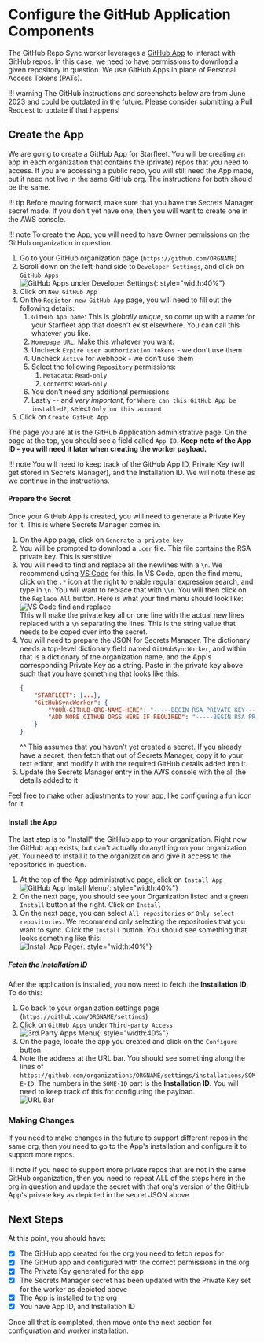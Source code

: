 # Configure the GitHub Application Components
The GitHub Repo Sync worker leverages a [GitHub App](https://docs.github.com/en/apps/creating-github-apps/setting-up-a-github-app/about-creating-github-apps) to interact with GitHub repos. In this case, we need to have permissions to download a given repository in question. We use GitHub Apps in place of Personal Access Tokens (PATs).

!!! warning
    The GitHub instructions and screenshots below are from June 2023 and could be outdated in the future. Please consider submitting a Pull Request to update if that happens!

## Create the App
We are going to create a GitHub App for Starfleet. You will be creating an app in each organization that contains the (private) repos that you need to access. If you are accessing a public repo, you will still need the App made, but it need not live in the same GitHub org. The instructions for both should be the same.

!!! tip
    Before moving forward, make sure that you have the Secrets Manager secret made. If you don't yet have one, then you will want to create one in the AWS console.

!!! note
    To create the App, you will need to have Owner permissions on the GitHub organization in question.

1. Go to your GitHub organization page (`https://github.com/ORGNAME`)
1. Scroll down on the left-hand side to `Developer Settings`, and click on `GitHub Apps`<br />![GitHub Apps under Developer Settings](../../images/GitHubAppMenu.png){: style="width:40%"}
1. Click on `New GitHub App`
1. On the `Register new GitHub App` page, you will need to fill out the following details:
    1. `GitHub App name`: This is _globally unique_, so come up with a name for your Starfleet app that doesn't exist elsewhere. You can call this whatever you like.
    1. `Homepage URL`: Make this whatever you want.
    1. Uncheck `Expire user authorization tokens` - we don't use them
    1. Uncheck `Active` for webhook - we don't use them
    1. Select the following `Repository` permissions:
        1. `Metadata`: `Read-only`
        1. `Contents`: `Read-only`
    1. You don't need any additional permissions
    1. Lastly -- and _very important_, for `Where can this GitHub App be installed?`, select `Only on this account`
1. Click on `Create GitHub App`

The page you are at is the GitHub Application administrative page. On the page at the top, you should see a field called `App ID`. **Keep note of the App ID - you will need it later when creating the worker payload.**

!!! note
    You will need to keep track of the GitHub App ID, Private Key (will get stored in Secrets Manager), and the Installation ID. We will note these as we continue in the instructions.

#### Prepare the Secret
Once your GitHub App is created, you will need to generate a Private Key for it. This is where Secrets Manager comes in.

1. On the App page, click on `Generate a private key`
1. You will be prompted to download a `.cer` file. This file contains the RSA private key. This is sensitive!
1. You will need to find and replace all the newlines with a `\n`. We recommend using [VS Code](https://code.visualstudio.com/) for this. In VS Code, open the find menu, click on the `.*` icon at the right to enable regular expression search, and type in `\n`. You will want to replace that with `\\n`. You will then click on the `Replace All` button. Here is what your find menu should look like:<br />![VS Code find and replace](../../images/CertFindReplace.png)<br />This will make the private key all on one line with the actual new lines replaced with a `\n` separating the lines. This is the string value that needs to be coped over into the secret.
1. You will need to prepare the JSON for Secrets Manager. The dictionary needs a top-level dictionary field named `GitHubSyncWorker`, and within that is a dictionary of the organization name, and the App's corresponding Private Key as a string. Paste in the private key above such that you have something that looks like this:
    ```json
    {
        "STARFLEET": {...},
        "GitHubSyncWorker": {
            "YOUR-GITHUB-ORG-NAME-HERE": "-----BEGIN RSA PRIVATE KEY-----\nREDACTED\nREDACTED\nREDACTED\n...\n-----END RSA PRIVATE KEY-----",
            "ADD MORE GITHUB ORGS HERE IF REQUIRED": "-----BEGIN RSA PRIVATE KEY-----\nTHIS IS THE KEY FOR YOUR OTHER ORG'S APP -- ONE APP PER ORG\n-----END RSA PRIVATE KEY-----"
        }
    }
    ```
    ^^ This assumes that you haven't yet created a secret. If you already have a secret, then fetch that out of Secrets Manager, copy it to your text editor, and modify it with the required GitHub details added into it.
1. Update the Secrets Manager entry in the AWS console with the all the details added to it

Feel free to make other adjustments to your app, like configuring a fun icon for it.

#### Install the App
The last step is to "Install" the GitHub app to your organization. Right now the GitHub app exists, but can't actually do anything on your organization yet. You need to install it to the organization and give it access to the repositories in question.

1. At the top of the App administrative page, click on `Install App`<br />![GitHub App Install Menu](../../images/GitHubInstallAppMenu.png){: style="width:40%"}
1. On the next page, you should see your Organization listed and a green `Install` button at the right. Click on `Install`
1. On the next page, you can select `All repositories` or `Only select repositories`. We recommend only selecting the repositories that you want to sync. Click the `Install` button. You should see something that looks something like this:<br />![Install App Page](../../images/GitHubInstallAppPage.png){: style="width:40%"}

##### Fetch the Installation ID
After the application is installed, you now need to fetch the **Installation ID**. To do this:

1. Go back to your organization settings page (`https://github.com/ORGNAME/settings`)
1. Click on `GitHub Apps` under `Third-party Access`<br />![3rd Party Apps Menu](../../images/GitHub3rdPartyAppsMenu.png){: style="width:40%"}
1. On the page, locate the app you created and click on the `Configure` button
1. Note the address at the URL bar. You should see something along the lines of `https://github.com/organizations/ORGNAME/settings/installations/SOME-ID`. The numbers in the `SOME-ID` part is the **Installation ID**. You will need to keep track of this for configuring the payload.<br />![URL Bar](../../images/GItHubInstallationId.png)

### Making Changes
If you need to make changes in the future to support different repos in the same org, then you need to go to the App's installation and configure it to support more repos.

!!! note
    If you need to support more private repos that are not in the same GitHub organization, then you need to repeat ALL of the steps here in the org in question and update the secret with that org's version of the GitHub App's private key as depicted in the secret JSON above.

## Next Steps
At this point, you should have:

 - [x] The GitHub app created for the org you need to fetch repos for
 - [x] The GitHub app and configured with the correct permissions in the org
 - [x] The Private Key generated for the app
 - [x] The Secrets Manager secret has been updated with the Private Key set for the worker as depicted above
 - [x] The App is installed to the org
 - [x] You have App ID, and Installation ID

Once all that is completed, then move onto the next section for configuration and worker installation.
